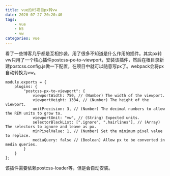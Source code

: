 ```yaml
---
title: vue的H5项目px转vw
date: 2020-07-27 20:20:40
tags:
    - vue
    - h5
    - vw
categories: vue
---
```


看了一些博客几乎都是互相抄袭，用了很多不知道是什么作用的插件。其实px转vw只用了一个核心插件postcss-px-to-viewport，安装该插件，然后在根目录新建postcss.config.js做一下配置，在项目中就可以随意写px了。webpack会将px自动转换为vw。
```
module.exports = {
    plugins: {
        "postcss-px-to-viewport": {
            viewportWidth: 750, // (Number) The width of the viewport.
            viewportHeight: 1334, // (Number) The height of the viewport.
            unitPrecision: 3, // (Number) The decimal numbers to allow the REM units to grow to.
            viewportUnit: "vw", // (String) Expected units.
            selectorBlackList: [".ignore", ".hairlines"], // (Array) The selectors to ignore and leave as px.
            minPixelValue: 1, // (Number) Set the minimum pixel value to replace.
            mediaQuery: false // (Boolean) Allow px to be converted in media queries.
        }
    }
};
```
该插件需要依赖postcss-loader等，但是会自动安装。
